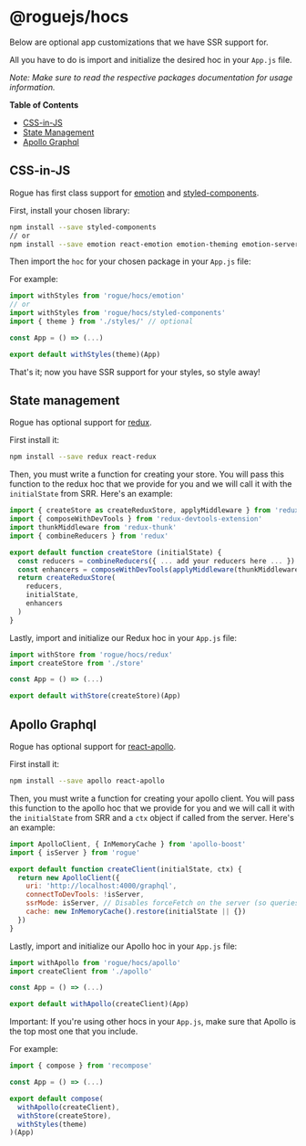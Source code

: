 # @roguejs/hocs

Below are optional app customizations that we have SSR support for.

All you have to do is import and initialize the desired hoc in your `App.js` file.

*Note: Make sure to read the respective packages documentation for usage information.*

**Table of Contents**
- [CSS-in-JS](#css-in-js)
- [State Management](#state-management)
- [Apollo Graphql](#apollo-graphql)

## CSS-in-JS

Rogue has first class support for [emotion](https://emotion.sh) and [styled-components](https://styled-components.com).

First, install your chosen library: 

```bash
npm install --save styled-components
// or
npm install --save emotion react-emotion emotion-theming emotion-server
```

Then import the `hoc` for your chosen package in your `App.js` file:

For example: 

```js
import withStyles from 'rogue/hocs/emotion'
// or
import withStyles from 'rogue/hocs/styled-components'
import { theme } from './styles/' // optional

const App = () => (...) 

export default withStyles(theme)(App)
```

That's it; now you have SSR support for your styles, so style away!

## State management

Rogue has optional support for [redux](https://github.com/reduxjs/redux).

First install it: 

```bash
npm install --save redux react-redux
```

Then, you must write a function for creating your store. You will pass this function to the redux hoc that we provide for you and we will call it with the `initialState` from SRR. Here's an example:

```js
import { createStore as createReduxStore, applyMiddleware } from 'redux'
import { composeWithDevTools } from 'redux-devtools-extension'
import thunkMiddleware from 'redux-thunk'
import { combineReducers } from 'redux'

export default function createStore (initialState) {
  const reducers = combineReducers({ ... add your reducers here ... })
  const enhancers = composeWithDevTools(applyMiddleware(thunkMiddleware))
  return createReduxStore(
    reducers, 
    initialState, 
    enhancers
  )
}
```

Lastly, import and initialize our Redux hoc in your `App.js` file:

```js
import withStore from 'rogue/hocs/redux'
import createStore from './store'

const App = () => (...)

export default withStore(createStore)(App)
```

## Apollo Graphql

Rogue has optional support for [react-apollo](https://github.com/apollographql/react-apollo).

First install it: 

```bash
npm install --save apollo react-apollo
```

Then, you must write a function for creating your apollo client. You will pass this function to the apollo hoc that we provide for you and we will call it with the `initialState` from SRR and a `ctx` object if called from the server. Here's an example:


```js
import ApolloClient, { InMemoryCache } from 'apollo-boost'
import { isServer } from 'rogue'

export default function createClient(initialState, ctx) {
  return new ApolloClient({
    uri: 'http://localhost:4000/graphql',
    connectToDevTools: !isServer,
    ssrMode: isServer, // Disables forceFetch on the server (so queries are only run once)
    cache: new InMemoryCache().restore(initialState || {})
  })
}
```

Lastly, import and initialize our Apollo hoc in your `App.js` file:

```js
import withApollo from 'rogue/hocs/apollo'
import createClient from './apollo'

const App = () => (...)

export default withApollo(createClient)(App)
```

Important: If you're using other hocs in your `App.js`, make sure that Apollo is the top most one that you include. 

For example: 

```js
import { compose } from 'recompose'

const App = () => (...)

export default compose(
  withApollo(createClient),
  withStore(createStore),
  withStyles(theme)
)(App)
```
